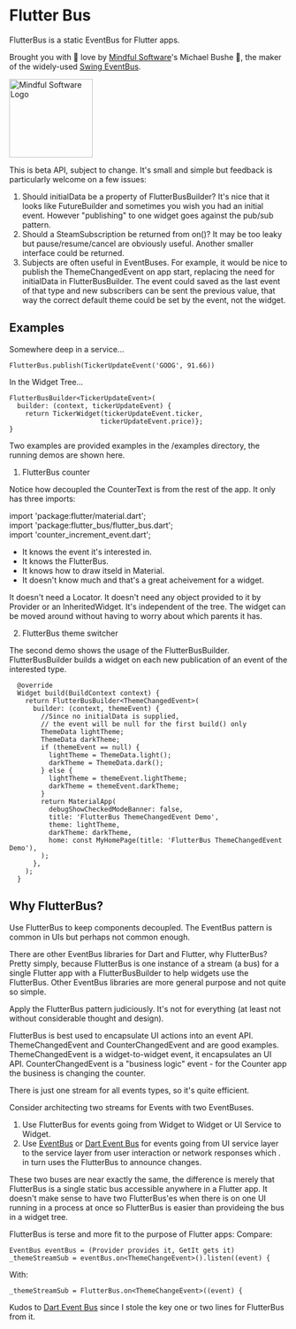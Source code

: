 # Flutter Bus

FlutterBus is a static EventBus for Flutter apps. 

Brought you with :green_heart: love by [Mindful Software](https://mindfulsoftware.com)'s Michael Bushe :blue_heart:, the maker of the widely-used [Swing EventBus](https://repo1.maven.org/maven2/org/bushe/eventbus/1.4/).

<img alt="Mindful Software Logo" src="https://user-images.githubusercontent.com/168178/224985990-480a1f94-d6dc-4382-acb0-da8ab11240bb.png"  width="151" height="142">

This is beta API, subject to change.  It's small and simple but
feedback is particularly welcome on a few issues:
<ol>
<li> Should initialData be a property of FlutterBusBuilder?
It's nice that it looks like FutureBuilder and sometimes you wish 
you had an initial event.  However "publishing" to one widget
goes against the pub/sub pattern.
</li> 
<li>Should a SteamSubscription be returned from on()?  It may
be too leaky but pause/resume/cancel are obviously useful.
Another smaller interface could be returned.
</li>
<li> Subjects are often useful in EventBuses.  For example, it would
be nice to publish the ThemeChangedEvent on app start, replacing
the need for initialData in FlutterBusBuilder.  The event could
saved as the last event of that type and new subscribers can be
sent the previous value, that way the correct default theme could 
be set by the event, not the widget.
</li>
</ol>

## Examples

Somewhere deep in a service...

`
FlutterBus.publish(TickerUpdateEvent('GOOG', 91.66))
`

In the Widget Tree...

````
FlutterBusBuilder<TickerUpdateEvent>(
  builder: (context, tickerUpdateEvent) {
    return TickerWidget(tickerUpdateEvent.ticker, 
                       tickerUpdateEvent.price)};
}
````

Two examples are provided examples in the /examples directory, 
the running demos are shown here.
1. FlutterBus counter

Notice how decoupled the CounterText is from the rest of the app.
It only has three imports:

import 'package:flutter/material.dart';
<br>import 'package:flutter_bus/flutter_bus.dart';
<br>import 'counter_increment_event.dart';

<ul>
<li>It knows the event it's interested in.  </li>
<li>It knows the FlutterBus.</li>
<li>It knows how to draw itseld in Material.</li>
<li>It doesn't know much and that's a great acheivement for a widget.</li>
</ul>

It doesn't need a Locator. It doesn't need any object provided 
to it by Provider or an InheritedWidget.  It's independent of 
the tree. The widget can be moved around without having to worry 
about which parents it has.

2. FlutterBus theme switcher

The second demo shows the usage of the FlutterBusBuilder.
FlutterBusBuilder builds a widget on each new publication of
an event of the interested type.

```
  @override
  Widget build(BuildContext context) {
    return FlutterBusBuilder<ThemeChangedEvent>(
      builder: (context, themeEvent) {
        //Since no initialData is supplied,
        // the event will be null for the first build() only
        ThemeData lightTheme;
        ThemeData darkTheme;
        if (themeEvent == null) {
          lightTheme = ThemeData.light();
          darkTheme = ThemeData.dark();
        } else {
          lightTheme = themeEvent.lightTheme;
          darkTheme = themeEvent.darkTheme;
        }
        return MaterialApp(
          debugShowCheckedModeBanner: false,
          title: 'FlutterBus ThemeChangedEvent Demo',
          theme: lightTheme,
          darkTheme: darkTheme,
          home: const MyHomePage(title: 'FlutterBus ThemeChangedEvent Demo'),
        );
      },
    );
  }

```

## Why FlutterBus?

Use FlutterBus to keep components decoupled.  The EventBus
pattern is common in UIs but perhaps not common enough.

There are other EventBus libraries for Dart and Flutter, why FlutterBus?
Pretty simply, because FlutterBus is one instance of a stream (a bus)
for a single Flutter app with a FlutterBusBuilder to help widgets use
the FlutterBus.  Other EventBus libraries are more general purpose and
not quite so simple.

Apply the FlutterBus pattern judiciously. It's not for everything 
(at least not without considerable thought and design).

FlutterBus is best used to encapsulate UI actions into an event API.
ThemeChangedEvent and CounterChangedEvent and are good examples.
ThemeChangedEvent is a widget-to-widget event, it encapsulates an UI API.
CounterChangedEvent is a "business logic" event - for the Counter app the
business is changing the counter.

There is just one stream for all events types, so it's quite efficient.

Consider architecting two streams for Events with two EventBuses.
1) Use FlutterBus for events going from Widget to Widget or UI Service to Widget.
2) Use [EventBus](https://pub.dev/packages/event_bus) or 
   [Dart Event Bus](https://github.com/marcojakob/dart-event-bus)
   for events going from UI service layer
   to the service layer from user interaction or network responses which .
   in turn uses the FlutterBus to announce changes.

These two buses are near exactly the same, the difference is merely that
FlutterBus is a single static bus accessible anywhere in a Flutter app.
It doesn't make sense to have two FlutterBus'es when there is on one UI
running in a process at once so FlutterBus is easier than provideing
the bus in a widget tree.

FlutterBus is terse and more fit to the purpose of Flutter apps:
Compare:
```
EventBus eventBus = (Provider provides it, GetIt gets it)
_themeStreamSub = eventBus.on<ThemeChangeEvent>().listen((event) {
```
With:
```
_themeStreamSub = FlutterBus.on<ThemeChangeEvent>((event) {
```

Kudos to [Dart Event Bus](https://github.com/marcojakob/dart-event-bus) since
I stole the key one or two lines for FlutterBus from it.
